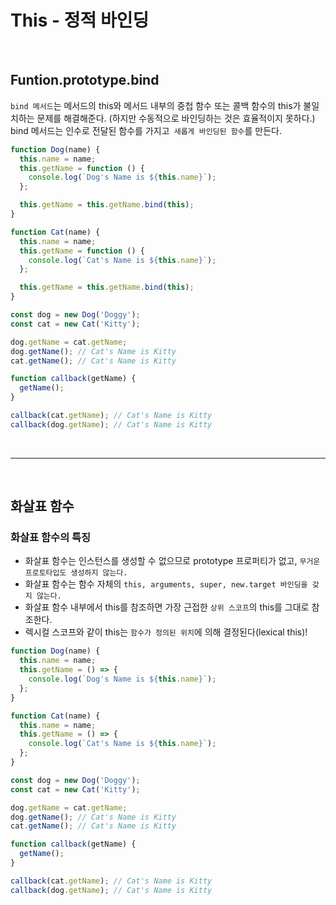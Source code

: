 # This - 정적 바인딩

<br/>

## Funtion.prototype.bind

`bind 메서드`는 메서드의 this와 메서드 내부의 중첩 함수 또는 콜백 함수의 this가 불일치하는 문제를 해결해준다. (하지만 수동적으로 바인딩하는 것은 효율적이지 못하다.)  
bind 메서드는 인수로 전달된 함수를 가지고` 새롭게 바인딩된 함수`를 만든다.

```js
function Dog(name) {
  this.name = name;
  this.getName = function () {
    console.log(`Dog's Name is ${this.name}`);
  };

  this.getName = this.getName.bind(this);
}

function Cat(name) {
  this.name = name;
  this.getName = function () {
    console.log(`Cat's Name is ${this.name}`);
  };

  this.getName = this.getName.bind(this);
}

const dog = new Dog('Doggy');
const cat = new Cat('Kitty');

dog.getName = cat.getName;
dog.getName(); // Cat's Name is Kitty
cat.getName(); // Cat's Name is Kitty

function callback(getName) {
  getName();
}

callback(cat.getName); // Cat's Name is Kitty
callback(dog.getName); // Cat's Name is Kitty
```

<br/>

---

<br/>

## 화살표 함수

### 화살표 함수의 특징

- 화살표 함수는 인스턴스를 생성할 수 없으므로 prototype 프로퍼티가 없고, `무거운 프로토타입도 생성하지 않는다.`
- 화살표 함수는 함수 자체의 `this, arguments, super, new.target 바인딩을 갖지 않는다.`
- 화살표 함수 내부에서 this를 참조하면 가장 근접한 `상위 스코프`의 this를 그대로 참조한다.
- 렉시컬 스코프와 같이 this는 `함수가 정의된 위치`에 의해 결정된다(lexical this)!

```js
function Dog(name) {
  this.name = name;
  this.getName = () => {
    console.log(`Dog's Name is ${this.name}`);
  };
}

function Cat(name) {
  this.name = name;
  this.getName = () => {
    console.log(`Cat's Name is ${this.name}`);
  };
}

const dog = new Dog('Doggy');
const cat = new Cat('Kitty');

dog.getName = cat.getName;
dog.getName(); // Cat's Name is Kitty
cat.getName(); // Cat's Name is Kitty

function callback(getName) {
  getName();
}

callback(cat.getName); // Cat's Name is Kitty
callback(dog.getName); // Cat's Name is Kitty
```
